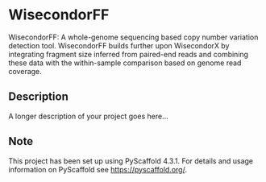 # WisecondorFF

WisecondorFF: A whole-genome sequencing based copy number variation detection tool. WisecondorFF builds further upon WisecondorX by integrating fragment size inferred from paired-end reads and combining these data with the within-sample comparison based on genome read coverage.

## Description

A longer description of your project goes here...


<!-- pyscaffold-notes -->

## Note

This project has been set up using PyScaffold 4.3.1. For details and usage
information on PyScaffold see https://pyscaffold.org/.
